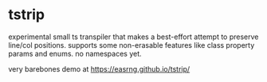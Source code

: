# tstrip

experimental small ts transpiler that makes a best-effort attempt to preserve line/col positions. supports some non-erasable features like class property params and enums. no namespaces yet.

very barebones demo at https://easrng.github.io/tstrip/
